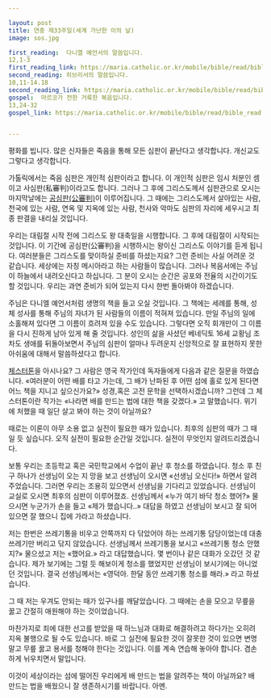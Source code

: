 ```yaml
---

layout: post
title: 연중 제33주일(세계 가난한 이의 날)
image: sos.jpg

first_reading:  다니엘 예언서의 말씀입니다.
12,1-3
first_reading_link: https://maria.catholic.or.kr/mobile/bible/read/bible_read.asp?m=1&n=133&p=37
second_reading: 히브리서의 말씀입니다.
10,11-14.18 
second_reading_link: https://maria.catholic.or.kr/mobile/bible/read/bible_read.asp?m=2&n=152&p=8
gospel:  마르코가 전한 거룩한 복음입니다.
13,24-32
gospel_link: https://maria.catholic.or.kr/mobile/bible/read/bible_read.asp?m=2&n=150&p=11


---
```

 
평화를 빕니다. 많은 신자들은 죽음을 통해 모든 심판이 끝난다고 생각합니다. 개신교도 그렇다고 생각합니다.

가톨릭에서는 죽음 심판은 개인적 심판이라고 합니다. 이 개인적 심판은 임시 처분인 셈이고 사심판(私審判)이라고도 합니다. 그러나 그 후에 그리스도께서 심판관으로 오시는 마지막날에는 <a href="https://maria.catholic.or.kr/dictionary/term/term_view.asp?ctxtIdNum=4273&keyword=%EA%B3%B5%EC%8B%AC%ED%8C%90&gubun=01">공심판(公審判)</a>이 이루어집니다. 그 때에는 그리스도께서 살아있는 사람, 천국에 있는 사람, 연옥 및 지옥에 있는 사람, 천사와 악마도 심판의 자리에 세우시고 최종 판결을 내리실 것입니다.

우리는 대림절 시작 전에 그리스도 왕 대축일을 시행합니다. 그 후에 대림절이 시작되는 것입니다. 이 기간에 공심판(公審判)을 시행하시는 왕이신 그리스도 이야기를 듣게 됩니다. 여러분들은 그리스도를 맞이하실 준비를 하셨는지요? 그런 준비는 사실 어려운 것 같습니다. 세상에는 자칭 메시아라고 하는 사람들이 많습니다. 그러나 복음서에는 주님이 하늘에서 내려오신다고 하십니다. 그 분이 오시는 순간은 공포와 전율의 시간이기도 할 것입니다. 우리는 과연 준비가 되어 있는지 다시 한번 돌아봐야 하겠습니다.

주님은 다니엘 예언서처럼 생명의 책을 들고 오실 것입니다. 그 책에는 세례를 통해, 성체 성사를 통해 주님의 자녀가 된 사람들의 이름이 적혀져 있습니다. 만일 주님의 일에 소홀해져 있다면 그 이름이 흐려져 있을 수도 있습니다. 그렇다면 오직 회개만이 그 이름을 다시 진하게 남아 있게 해 줄 것입니다. 성인의 삶을 사셨던 베네딕토 16세 교황님 조차도 생애를 뒤돌아보면서 주님의 심판이 얼마나 두려운지 신앙적으로 잘 표현하지 못한 아쉬움에 대해서 말씀하셨다고 합니다.

<a href="https://en.wikipedia.org/wiki/G._K._Chesterton">체스터톤</a>을 아시나요? 그 사람은 영국 작가인데 독자들에게 다음과 같은 질문을 하였습니다. «여러분이 어떤 배를 타고 가는데, 그 배가 난파된 후 어떤 섬에 홀로 있게 된다면 어느 책을 지니고 싶으신가요?» 성경,혹은 고전 문학을 선택하시겠습니까? 그런데 그 체스터톤이란 작가는 «나라면 배를 만드는 법에 대한 책을 갖겠다.» 고 말했습니다. 위기에 처했을 때
일단 살고 봐야 하는 것이 아닐까요?

때로는 이론이 아무 소용 없고 실전이 필요한 때가 있습니다. 최후의 심판의 때가 그 때일 듯 싶습니다. 오직 실전이 필요한 순간일 것입니다. 실전이 무엇인지 알려드리겠습니다.

보통 우리는 초등학교 혹은 국민학교에서 수업이 끝난 후 청소를 하였습니다. 청소 후 친구 하나가 선생님이 오는 지 망을 보고 선생님이 오시면 «선생님 오신다!» 하면서 알려주었습니다. 그러면 우리는 조용히 있으면서 선생님을 기다리고 있었습니다. 선생님이 교실로 오시면 최후의 심판이 이루어졌죠. 선생님께서 «누가 여기 바닥 청소 했어?» 물으시면 누군가가 손을 들고 «제가 했습니다..» 대답을 하였고 선생님이 보시고 잘 되어 있으면 잘 했으니 집에 가라고 하셨습니다.

저는 한번은 쓰레기통을 비우고 안쪽까지 다 닦았어야 하는 쓰레기통 담당이었는데 대충 쓰레기만 버리고 닦지 않았습니다. 선생님께서 쓰레기통을 보시고 «쓰레기통 청소 안했지?» 물으셨고 저는 «했어요.» 라고 대답했습니다. 몇 번이나 같은 대화가 오갔던 것 같습니다. 제가 보기에는 그럴 듯 해보이게 청소를 했었지만 선생님이 보시기에는 아니었던 것입니다. 결국 선생님께서는 «영덕아. 한달 동안 쓰레기통 청소를 해라.» 라고 하셨습니다.

그 때 저는 우겨도 안되는 때가 있구나를 깨달았습니다. 그 때에는 손을 모으고 무릎을 꿇고 간절히 애원해야 하는 것이었습니다.

마찬가지로 죄에 대한 선고를 받았을 때 하느님과 대화로 해결하려고 하다가는 오히려 지옥 불행으로 될 수도 있습니다. 바로 그 실전에 필요한 것이 잘못한 것이 있으면 변명말고 무릎 꿇고 용서를 청해야 한다는 것입니다. 이를 계속 연습해 놓아야 합니다. 겸손하게 뉘우치면서 말입니다.

이것이 세상이라는 섬에 떨어진 우리에게 배 만드는 법을 알려주는 책이 아닐까요? 배 만드는 법을 배웠으니 잘 생존하시기를 바랍니다. 아멘.
